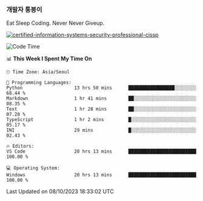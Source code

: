 ### 개발자 통붕이
Eat Sleep Coding.
Never Never Giveup.

[![certified-information-systems-security-professional-cissp](https://user-images.githubusercontent.com/44606727/157613689-acd84ec6-5f8f-4e79-89d9-a8d51f033634.png)](https://www.credly.com/badges/f394a010-85a0-450b-9136-8043af01d71c/public_url)

<!--START_SECTION:waka-->
![Code Time](http://img.shields.io/badge/Code%20Time-1%2C927%20hrs%2052%20mins-blue)

📊 **This Week I Spent My Time On** 

```text
🕑︎ Time Zone: Asia/Seoul

💬 Programming Languages: 
Python                   13 hrs 50 mins      █████████████████░░░░░░░░   68.44 % 
Markdown                 1 hr 41 mins        ██░░░░░░░░░░░░░░░░░░░░░░░   08.35 % 
Text                     1 hr 28 mins        ██░░░░░░░░░░░░░░░░░░░░░░░   07.28 % 
TypeScript               1 hr 2 mins         █░░░░░░░░░░░░░░░░░░░░░░░░   05.17 % 
INI                      29 mins             █░░░░░░░░░░░░░░░░░░░░░░░░   02.43 % 

🔥 Editors: 
VS Code                  20 hrs 13 mins      █████████████████████████   100.00 % 

💻 Operating System: 
Windows                  20 hrs 13 mins      █████████████████████████   100.00 % 
```


 Last Updated on 08/10/2023 18:33:02 UTC
<!--END_SECTION:waka-->
